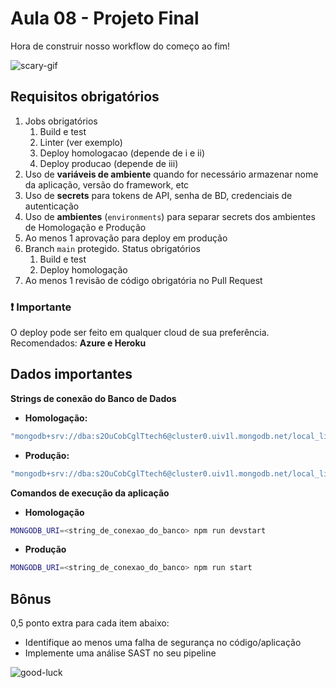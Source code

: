 # Aula 08 - Projeto Final

Hora de construir nosso workflow do começo ao fim!

![scary-gif](https://media.giphy.com/media/12RfP2odT4hEOI/source.gif)
   
## Requisitos obrigatórios

1. Jobs obrigatórios
   1. Build e test
   2. Linter (ver exemplo)
   3. Deploy homologacao (depende de i e ii)
   4. Deploy producao (depende de iii)
2. Uso de **variáveis de ambiente** quando for necessário armazenar nome da aplicação, versão do framework, etc
3. Uso de **secrets** para tokens de API, senha de BD, credenciais de autenticação
4. Uso de **ambientes** (`environments`) para separar secrets dos ambientes de Homologação e Produção
5. Ao menos 1 aprovação para deploy em produção
6. Branch `main` protegido. Status obrigatórios
   1. Build e test
   2. Deploy homologação
7. Ao menos 1 revisão de código obrigatória no Pull Request

### ❗ Importante

O deploy pode ser feito em qualquer cloud de sua preferência. Recomendados: **Azure e Heroku**

## Dados importantes

**Strings de conexão do Banco de Dados**
- **Homologação:**

```javascript
"mongodb+srv://dba:s2OuCobCglTtech6@cluster0.uiv1l.mongodb.net/local_library_dev?retryWrites=true"
```

- **Produção:** 

```javascript
"mongodb+srv://dba:s2OuCobCglTtech6@cluster0.uiv1l.mongodb.net/local_library?retryWrites=true"
```


**Comandos de execução da aplicação**

- **Homologação**

```bash
MONGODB_URI=<string_de_conexao_do_banco> npm run devstart
```

- **Produção**

```bash
MONGODB_URI=<string_de_conexao_do_banco> npm run start
```

## Bônus

0,5 ponto extra para cada item abaixo:
- Identifique ao menos uma falha de segurança no código/aplicação
- Implemente uma análise SAST no seu pipeline

![good-luck](https://media.giphy.com/media/QXPfCbIa2VLI5lbzEP/giphy.gif)
